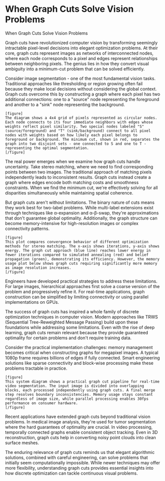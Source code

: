 # When Graph Cuts Solve Vision Problems

When Graph Cuts Solve Vision Problems

Graph cuts have revolutionized computer vision by transforming seemingly intractable pixel-level decisions into elegant optimization problems. At their core, graph cuts represent images as networks of interconnected nodes, where each node corresponds to a pixel and edges represent relationships between neighboring pixels. The genius lies in how they convert visual ambiguity into a minimum-cut problem that can be solved efficiently.

Consider image segmentation - one of the most fundamental vision tasks. Traditional approaches like thresholding or region growing often fail because they make local decisions without considering the global context. Graph cuts overcome this by constructing a graph where each pixel has two additional connections: one to a "source" node representing the foreground and another to a "sink" node representing the background.

```
[figure]
The diagram shows a 4x4 grid of pixels represented as circular nodes. Each node connects to its four immediate neighbors with edges whose weights reflect pixel similarity. Two special nodes labeled "S" (source/foreground) and "T" (sink/background) connect to all pixel nodes with weights based on how likely each pixel belongs to foreground or background. The minimum cut, shown in red, separates the graph into two disjoint sets - one connected to S and one to T - representing the optimal segmentation.
[/figure]
```

The real power emerges when we examine how graph cuts handle uncertainty. Take stereo matching, where we need to find corresponding points between two images. The traditional approach of matching pixels independently leads to inconsistent results. Graph cuts instead create a graph where edges encode both matching costs and smoothness constraints. When we find the minimum cut, we're effectively solving for all disparities simultaneously while maintaining spatial coherence.

But graph cuts aren't without limitations. The binary nature of cuts means they work best for two-label problems. While multi-label extensions exist through techniques like α-expansion and α-β-swap, they're approximations that don't guarantee global optimality. Additionally, the graph structure can become memory-intensive for high-resolution images or complex connectivity patterns.

```
[figure]
This plot compares convergence behavior of different optimization methods for stereo matching. The x-axis shows iterations, y-axis shows energy. The graph cut approach (blue line) reaches lower energy in fewer iterations compared to simulated annealing (red) and belief propagation (green), demonstrating its efficiency. However, the memory usage plot below shows graph cuts requiring significantly more memory as image resolution increases.
[/figure]
```

Engineers have developed practical strategies to address these limitations. For large images, hierarchical approaches first solve a coarse version of the problem and progressively refine it. For real-time applications, graph construction can be simplified by limiting connectivity or using parallel implementations on GPUs.

The success of graph cuts has inspired a whole family of discrete optimization techniques in computer vision. Modern approaches like TRWS (Sequential Tree-Reweighted Message Passing) build upon these foundations while addressing some limitations. Even with the rise of deep learning, graph cuts remain relevant because they provide guaranteed optimality for certain problems and don't require training data.

Consider the practical implementation challenges: memory management becomes critical when constructing graphs for megapixel images. A typical 1080p frame requires billions of edges if fully connected. Smart engineering solutions like sparse connectivity and block-wise processing make these problems tractable in practice.

```
[figure]
This system diagram shows a practical graph cut pipeline for real-time video segmentation. The input image is divided into overlapping blocks, each processed independently using graph cuts. A final merge step resolves boundary inconsistencies. Memory usage stays constant regardless of image size, while parallel processing enables 30fps performance on consumer hardware.
[/figure]
```

Recent applications have extended graph cuts beyond traditional vision problems. In medical image analysis, they're used for tumor segmentation where the hard guarantees of optimality are crucial. In video processing, temporally connected graphs enable consistent object tracking. Even in 3D reconstruction, graph cuts help in converting noisy point clouds into clean surface meshes.

The enduring relevance of graph cuts reminds us that elegant algorithmic solutions, combined with careful engineering, can solve problems that initially seem computationally impossible. While newer techniques may offer more flexibility, understanding graph cuts provides essential insights into how discrete optimization can tackle continuous visual problems.